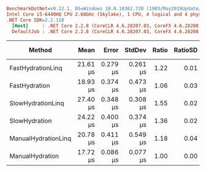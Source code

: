 ``` ini

BenchmarkDotNet=v0.12.1, OS=Windows 10.0.18362.720 (1903/May2019Update/19H1)
Intel Core i5-6440HQ CPU 2.60GHz (Skylake), 1 CPU, 4 logical and 4 physical cores
.NET Core SDK=2.2.110
  [Host]     : .NET Core 2.2.8 (CoreCLR 4.6.28207.03, CoreFX 4.6.28208.02), X64 RyuJIT
  DefaultJob : .NET Core 2.2.8 (CoreCLR 4.6.28207.03, CoreFX 4.6.28208.02), X64 RyuJIT


```
|              Method |     Mean |    Error |   StdDev | Ratio | RatioSD |  Gen 0 | Gen 1 | Gen 2 | Allocated |
|-------------------- |---------:|---------:|---------:|------:|--------:|-------:|------:|------:|----------:|
|   FastHydrationLinq | 21.61 μs | 0.279 μs | 0.261 μs |  1.22 |    0.01 | 3.2654 |     - |     - |  10.09 KB |
|       FastHydration | 18.93 μs | 0.374 μs | 0.473 μs |  1.06 |    0.03 | 2.8076 |     - |     - |   8.72 KB |
|   SlowHydrationLinq | 27.40 μs | 0.348 μs | 0.308 μs |  1.55 |    0.02 | 3.7537 |     - |     - |  11.59 KB |
|       SlowHydration | 24.22 μs | 0.400 μs | 0.374 μs |  1.36 |    0.02 | 3.2959 |     - |     - |  10.22 KB |
| ManualHydrationLinq | 20.78 μs | 0.411 μs | 0.549 μs |  1.18 |    0.04 | 3.2654 |     - |     - |  10.09 KB |
|     ManualHydration | 17.72 μs | 0.086 μs | 0.077 μs |  1.00 |    0.00 | 2.8076 |     - |     - |   8.72 KB |
